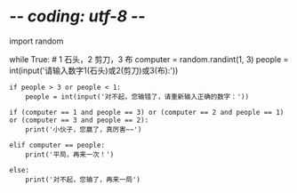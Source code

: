 # -*- coding: utf-8 -*-
import random

while True:
    # 1 石头，2 剪刀，3 布
    computer = random.randint(1, 3)
    people = int(input('请输入数字1(石头)或2(剪刀)或3(布):'))

    if people > 3 or people < 1:
        people = int(input('对不起，您输错了，请重新输入正确的数字：'))

    if (computer == 1 and people == 3) or (computer == 2 and people == 1) or (computer == 3 and people == 2):
        print('小伙子，您赢了，真厉害~~')

    elif computer == people:
        print('平局，再来一次！')

    else:
        print('对不起，您输了，再来一局')
